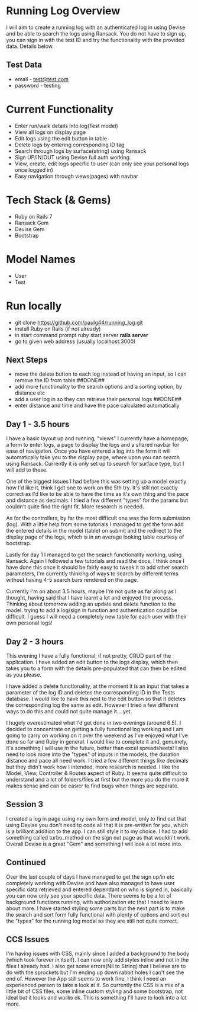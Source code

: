 # Running Log Overview

I will aim to create a running log with an authenticated log in using Devise and be able to search the logs using Ransack. You do not have to sign up, you can sign in with the test ID and try the functionality with the provided data. Details below.

## Test Data

- email - test@test.com
- password - testing

# Current Functionality

- Enter run/walk details into log(Test model)
- View all logs on display page
- Edit logs using the edit button in table
- Delete logs by entering corresponding ID tag
- Search through logs by surface(string) using Ransack
- Sign UP/IN/OUT using Devise full auth working
- View, create, edit logs specific to user (can only see your personal logs once logged in)
- Easy navigation through views(pages) with navbar

# Tech Stack (& Gems)

- Ruby on Rails 7
- Ransack Gem
- Devise Gem
- Bootstrap

# Model Names

- User
- Test

# Run locally

- git clone https://github.com/paulg44/running_log.git
- install Ruby on Rails (if not already)
- in start command prompt ruby start server **rails server**
- go to given web address (usually localhost:3000)

## Next Steps

- move the delete button to each log instead of having an input, so I can remove the ID from table ##DONE##
- add more functionality to the search options and a sorting option, by distance etc
- add a user log in so they can retrieve their personal logs ##DONE##
- enter distance and time and have the pace calculated automatically

## Day 1 - 3.5 hours

I have a basic layout up and running, "views" I currently have a homepage, a form to enter logs, a page to display the logs and a shared navbar for ease of navigation.
Once you have entered a log into the form it will automatically take you to the display page, where upon you can search using Ransack. Currently it is only set up to
search for surface type, but I will add to these.

One of the biggest issues I had before this was setting up a model exactly how I'd like it, think I got one to work on the 5th try. It's still not exactly correct as
I'd like to be able to have the time as it's own thing and the pace and distance as decimals. I tried a few different "types" for the params but couldn't quite find the
right fit. More research is needed.

As for the controllers, by far the most difficult one was the form submission (log). With a little help from some tutorials I managed to get the form add the entered
details in the model (table) on submit and the redirect to the display page of the logs, which is in an average looking table courtesy of bootstrap.

Lastly for day 1 I managed to get the search functionality working, using Ransack. Again I followed a few tutorials and read the docs, I think once I have done this once
it should be fairly easy to tweak it to add other search parameters, I'm currently thinking of ways to search by different terms without having 4-5 search bars rendered
on the page.

Currently I'm on about 3.5 hours, maybe I'm not quite as far along as I thought, having said that I have learnt a lot and enjoyed the process. Thinking about tomorrow adding an update and delete function to the model.
trying to add a log/sign in function and authentication could be difficult. I guess I will need a completely new table for each user with their own personal logs!

## Day 2 - 3 hours

This evening I have a fully functional, if not pretty, CRUD part of the application. I have added an edit button to the logs display, which then takes you to a form with the details pre-populated that can then be edited as you please.

I have added a delete functionality, at the moment it is an input that takes a parameter of the log ID and deletes the corresponding ID in the Tests database. I would like to have this next to the edit button so that it deletes the corresponding log the same as edit. However I tried a few different ways to do this and could not quite manage it....yet.

I hugely overestimated what I'd get done in two evenings (around 6.5). I decided to concentrate on getting a fully functional log working and I am going to carry on working on it over the weekend as I've enjoyed what I've done so far and Ruby in general. I would like to complete it and, genuinely, it's something I will use in the future, better than excel spreadsheets!
I also need to look more into the "types" of inputs in the models, the duration distance and pace all need work. I tried a few different things like decimals but they didn't work how I intended, more research is needed.
I like the Model, View, Controller & Routes aspect of Ruby. It seems quite difficult to understand and a lot of folders/files at first but the more you do the more it makes sense and can be easier to find bugs when things are separate.

## Session 3

I created a log in page using my own form and model, only to find out that using Devise you don't need to code all that it is pre-written for you, which is a brilliant addition to the app. I can still style it to my choice.
I had to add something called turbo_method on the sign out page as that wouldn't work. Overall Devise is a great "Gem" and something I will look a lot more into.

## Continued

Over the last couple of days I have managed to get the sign up/in etc completely working with Devise and have also managed to have user specific data retrieved and entered dependant on who is signed in, basically you can now only see your specific data. There seems to be a lot of background functions running, with authorization etc that I need to learn about more.
I have started styling some parts but the next part is to make the search and sort form fully functional with plenty of options and sort out the "types" for the running log modal as they are still not quite correct.

## CCS Issues

I'm having issues with CSS, mainly since I added a background to the body (which took forever in itself). I can now only add styles inline and not in the files I already had. I also get some errors(Nil to String) that I believe are to do with the sprockets but I'm ending up down rabbit holes I can't see the end of. However the App still seems to work fine, I think I need an experienced person to take a look at it.
So currently the CSS is a mix of a little bit of CSS files, some inline custom styling and some bootstrap, not ideal but it looks and works ok.
This is something I'll have to look into a lot more.
